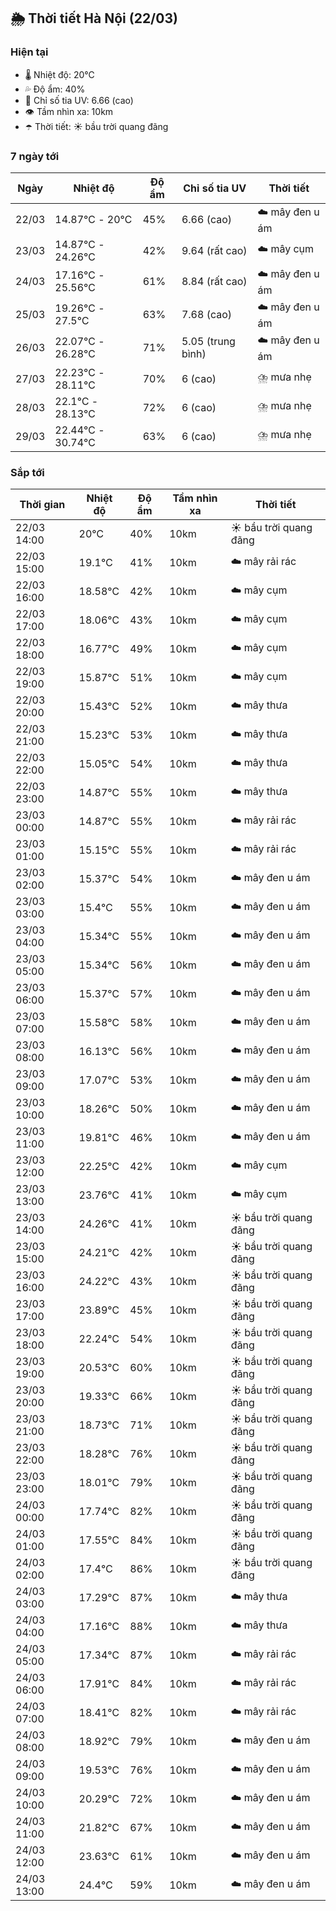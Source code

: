 ## 🌦️ Thời tiết Hà Nội (22/03)

### Hiện tại

- 🌡️ Nhiệt độ: 20℃
- 💦 Độ ẩm: 40%
- 🌟 Chỉ số tia UV: 6.66 (cao)
- 👁️ Tầm nhìn xa: 10km
- ☂️ Thời tiết: ☀️ bầu trời quang đãng

### 7 ngày tới

| Ngày | Nhiệt độ | Độ ẩm | Chỉ số tia UV | Thời tiết |
| --- | --- | --- | --- | --- |
| 22/03 | 14.87℃ - 20℃ | 45% | 6.66 (cao) | ☁️ mây đen u ám |
| 23/03 | 14.87℃ - 24.26℃ | 42% | 9.64 (rất cao) | ☁️ mây cụm |
| 24/03 | 17.16℃ - 25.56℃ | 61% | 8.84 (rất cao) | ☁️ mây đen u ám |
| 25/03 | 19.26℃ - 27.5℃ | 63% | 7.68 (cao) | ☁️ mây đen u ám |
| 26/03 | 22.07℃ - 26.28℃ | 71% | 5.05 (trung bình) | ☁️ mây đen u ám |
| 27/03 | 22.23℃ - 28.11℃ | 70% | 6 (cao) | ⛈️ mưa nhẹ |
| 28/03 | 22.1℃ - 28.13℃ | 72% | 6 (cao) | ⛈️ mưa nhẹ |
| 29/03 | 22.44℃ - 30.74℃ | 63% | 6 (cao) | ⛈️ mưa nhẹ |

### Sắp tới

| Thời gian | Nhiệt độ | Độ ẩm | Tầm nhìn xa | Thời tiết |
| --- | --- | --- | --- | --- |
| 22/03 14:00 | 20℃ | 40% | 10km | ☀️ bầu trời quang đãng |
| 22/03 15:00 | 19.1℃ | 41% | 10km | ☁️ mây rải rác |
| 22/03 16:00 | 18.58℃ | 42% | 10km | ☁️ mây cụm |
| 22/03 17:00 | 18.06℃ | 43% | 10km | ☁️ mây cụm |
| 22/03 18:00 | 16.77℃ | 49% | 10km | ☁️ mây cụm |
| 22/03 19:00 | 15.87℃ | 51% | 10km | ☁️ mây cụm |
| 22/03 20:00 | 15.43℃ | 52% | 10km | ☁️ mây thưa |
| 22/03 21:00 | 15.23℃ | 53% | 10km | ☁️ mây thưa |
| 22/03 22:00 | 15.05℃ | 54% | 10km | ☁️ mây thưa |
| 22/03 23:00 | 14.87℃ | 55% | 10km | ☁️ mây thưa |
| 23/03 00:00 | 14.87℃ | 55% | 10km | ☁️ mây rải rác |
| 23/03 01:00 | 15.15℃ | 55% | 10km | ☁️ mây rải rác |
| 23/03 02:00 | 15.37℃ | 54% | 10km | ☁️ mây đen u ám |
| 23/03 03:00 | 15.4℃ | 55% | 10km | ☁️ mây đen u ám |
| 23/03 04:00 | 15.34℃ | 55% | 10km | ☁️ mây đen u ám |
| 23/03 05:00 | 15.34℃ | 56% | 10km | ☁️ mây đen u ám |
| 23/03 06:00 | 15.37℃ | 57% | 10km | ☁️ mây đen u ám |
| 23/03 07:00 | 15.58℃ | 58% | 10km | ☁️ mây đen u ám |
| 23/03 08:00 | 16.13℃ | 56% | 10km | ☁️ mây đen u ám |
| 23/03 09:00 | 17.07℃ | 53% | 10km | ☁️ mây đen u ám |
| 23/03 10:00 | 18.26℃ | 50% | 10km | ☁️ mây đen u ám |
| 23/03 11:00 | 19.81℃ | 46% | 10km | ☁️ mây đen u ám |
| 23/03 12:00 | 22.25℃ | 42% | 10km | ☁️ mây cụm |
| 23/03 13:00 | 23.76℃ | 41% | 10km | ☁️ mây cụm |
| 23/03 14:00 | 24.26℃ | 41% | 10km | ☀️ bầu trời quang đãng |
| 23/03 15:00 | 24.21℃ | 42% | 10km | ☀️ bầu trời quang đãng |
| 23/03 16:00 | 24.22℃ | 43% | 10km | ☀️ bầu trời quang đãng |
| 23/03 17:00 | 23.89℃ | 45% | 10km | ☀️ bầu trời quang đãng |
| 23/03 18:00 | 22.24℃ | 54% | 10km | ☀️ bầu trời quang đãng |
| 23/03 19:00 | 20.53℃ | 60% | 10km | ☀️ bầu trời quang đãng |
| 23/03 20:00 | 19.33℃ | 66% | 10km | ☀️ bầu trời quang đãng |
| 23/03 21:00 | 18.73℃ | 71% | 10km | ☀️ bầu trời quang đãng |
| 23/03 22:00 | 18.28℃ | 76% | 10km | ☀️ bầu trời quang đãng |
| 23/03 23:00 | 18.01℃ | 79% | 10km | ☀️ bầu trời quang đãng |
| 24/03 00:00 | 17.74℃ | 82% | 10km | ☀️ bầu trời quang đãng |
| 24/03 01:00 | 17.55℃ | 84% | 10km | ☀️ bầu trời quang đãng |
| 24/03 02:00 | 17.4℃ | 86% | 10km | ☀️ bầu trời quang đãng |
| 24/03 03:00 | 17.29℃ | 87% | 10km | ☁️ mây thưa |
| 24/03 04:00 | 17.16℃ | 88% | 10km | ☁️ mây thưa |
| 24/03 05:00 | 17.34℃ | 87% | 10km | ☁️ mây rải rác |
| 24/03 06:00 | 17.91℃ | 84% | 10km | ☁️ mây rải rác |
| 24/03 07:00 | 18.41℃ | 82% | 10km | ☁️ mây rải rác |
| 24/03 08:00 | 18.92℃ | 79% | 10km | ☁️ mây đen u ám |
| 24/03 09:00 | 19.53℃ | 76% | 10km | ☁️ mây đen u ám |
| 24/03 10:00 | 20.29℃ | 72% | 10km | ☁️ mây đen u ám |
| 24/03 11:00 | 21.82℃ | 67% | 10km | ☁️ mây đen u ám |
| 24/03 12:00 | 23.63℃ | 61% | 10km | ☁️ mây đen u ám |
| 24/03 13:00 | 24.4℃ | 59% | 10km | ☁️ mây đen u ám |
